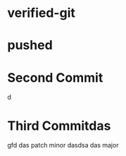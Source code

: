 # verified-git

# pushed

# Second Commit
d
# Third Commitdas
gfd
das
patch 
minor
dasdsa
das
major
